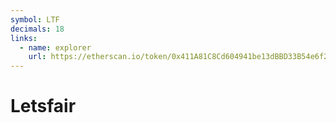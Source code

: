 ```yaml
---
symbol: LTF
decimals: 18
links:
  - name: explorer
    url: https://etherscan.io/token/0x411A81C8Cd604941be13dBBD33B54e6f25d84683
---
```


# Letsfair
